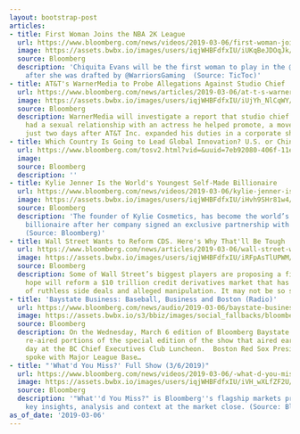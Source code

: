 ```yaml
---
layout: bootstrap-post
articles:
- title: First Woman Joins the NBA 2K League
  url: https://www.bloomberg.com/news/videos/2019-03-06/first-woman-joins-the-nba-2k-league-video
  image: https://assets.bwbx.io/images/users/iqjWHBFdfxIU/iUKqBeJDOqJk/v5/-1x-1.jpg
  source: Bloomberg
  description: 'Chiquita Evans will be the first woman to play in the @NBA2KLeague
    after she was drafted by @WarriorsGaming  (Source: TicToc)'
- title: AT&T's WarnerMedia to Probe Allegations Against Studio Chief
  url: https://www.bloomberg.com/news/articles/2019-03-06/at-t-s-warnermedia-to-probe-allegations-against-studio-chief
  image: https://assets.bwbx.io/images/users/iqjWHBFdfxIU/iUjYh_NlCqWY/v0/1200x800.jpg
  source: Bloomberg
  description: WarnerMedia will investigate a report that studio chief Kevin Tsujihara
    had a sexual relationship with an actress he helped promote, a move that comes
    just two days after AT&T Inc. expanded his duties in a corporate shake-up.
- title: Which Country Is Going to Lead Global Innovation? U.S. or China?
  url: https://www.bloomberg.com/tosv2.html?vid=&uuid=7eb92080-406f-11e9-96c1-537b62b33781&url=L25ld3MvdmlkZW9zLzIwMTktMDMtMDYvd2hpY2gtY291bnRyeS1pcy1nb2luZy10by1sZWFkLWdsb2JhbC1pbm5vdmF0aW9uLXUtcy1vci1jaGluYS12aWRlbw==
  image: 
  source: Bloomberg
  description: ''
- title: Kylie Jenner Is the World's Youngest Self-Made Billionaire
  url: https://www.bloomberg.com/news/videos/2019-03-06/kylie-jenner-is-the-world-s-youngest-self-made-billionaire-video
  image: https://assets.bwbx.io/images/users/iqjWHBFdfxIU/iHvh9SHr81w4/v5/-1x-1.jpg
  source: Bloomberg
  description: 'The founder of Kylie Cosmetics, has become the world’s youngest self-made
    billionaire after her company signed an exclusive partnership with Ulta Beauty.
    (Source: Bloomberg)'
- title: Wall Street Wants to Reform CDS. Here's Why That'll Be Tough
  url: https://www.bloomberg.com/news/articles/2019-03-06/wall-street-wants-to-reform-cds-here-s-why-that-ll-be-tough
  image: https://assets.bwbx.io/images/users/iqjWHBFdfxIU/iRFpAsTlUPWM/v0/1200x800.jpg
  source: Bloomberg
  description: Some of Wall Street’s biggest players are proposing a fix that they
    hope will reform a $10 trillion credit derivatives market that has become a hotbed
    of ruthless side deals and alleged manipulation. It may not be so simple.
- title: 'Baystate Business: Baseball, Business and Boston (Radio)'
  url: https://www.bloomberg.com/news/audio/2019-03-06/baystate-business-baseball-business-and-boston-radio
  image: https://assets.bwbx.io/s3/bbiz/images/social_fallbacks/bloomberg_default-a4f15fa7ee.jpg
  source: Bloomberg
  description: On the Wednesday, March 6 edition of Bloomberg Baystate Business we
    re-aired portions of the special edition of the show that aired earlier in the
    day at the BC Chief Executives Club Luncheon.  Boston Red Sox President Sam Kennedy
    spoke with Major League Base…
- title: "'What'd You Miss?' Full Show (3/6/2019)"
  url: https://www.bloomberg.com/news/videos/2019-03-06/-what-d-you-miss-full-show-3-6-2019-video
  image: https://assets.bwbx.io/images/users/iqjWHBFdfxIU/iVH_wXLfZF2U/v5/-1x-1.jpg
  source: Bloomberg
  description: '"What''d You Miss?" is Bloomberg''s flagship markets program, providing
    key insights, analysis and context at the market close. (Source: Bloomberg)'
as_of_date: '2019-03-06'
---
```


